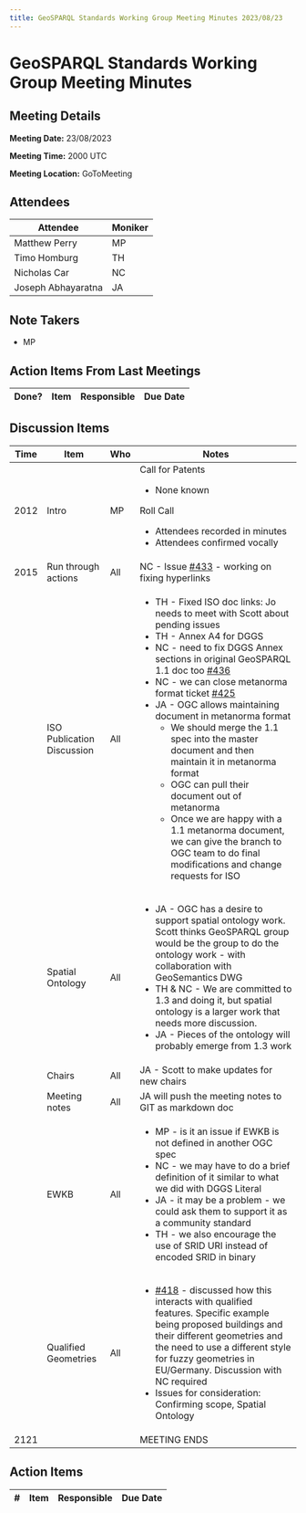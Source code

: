 ```yaml
---
title: GeoSPARQL Standards Working Group Meeting Minutes 2023/08/23
---
```

# GeoSPARQL Standards Working Group Meeting Minutes
## Meeting Details
**Meeting Date:** 23/08/2023

**Meeting Time:** 2000 UTC

**Meeting Location:** GoToMeeting  

## Attendees
| Attendee | Moniker |
| ---- | ---- |
| Matthew Perry | MP |
| Timo Homburg | TH |
| Nicholas Car | NC |
| Joseph Abhayaratna | JA |

## Note Takers
- MP

## Action Items From Last Meetings
| Done? | Item | Responsible | Due Date |
| ---- | ---- | ---- | --- |

## Discussion Items
| Time | Item | Who | Notes |
| ---- | ---- | ---- | ---- |
| 2012 | Intro | MP | Call for Patents<ul><li>None known</li></ul>Roll Call<ul><li>Attendees recorded in minutes</li><li>Attendees confirmed vocally</li></ul> |
| 2015 | Run through actions | All | NC - Issue [#433](https://github.com/opengeospatial/ogc-geosparql/issues/433) - working on fixing hyperlinks |
<br/> | ISO Publication Discussion | All | <ul><li>TH - Fixed ISO doc links: Jo needs to meet with Scott about pending issues</li><li>TH - Annex A4 for DGGS</li><li>NC - need to fix DGGS Annex sections in original GeoSPARQL 1.1 doc too [#436](https://github.com/opengeospatial/ogc-geosparql/issues/436)</li><li>NC - we can close metanorma format ticket [#425](https://github.com/opengeospatial/ogc-geosparql/issues/425)</li><li>JA - OGC allows maintaining document in metanorma format<ul><li>We should merge the 1.1 spec into the master document and then maintain it in metanorma format</li><li>OGC can pull their document out of metanorma</li><li>Once we are happy with a 1.1 metanorma document, we can give the branch to OGC team to do final modifications and change requests for ISO</li></ul></li></ul> |
| <br/> | Spatial Ontology | All | <ul><li>JA - OGC has a desire to support spatial ontology work. Scott thinks GeoSPARQL group would be the group to do the ontology work - with collaboration with GeoSemantics DWG</li><li>TH & NC - We are committed to 1.3 and doing it, but spatial ontology is a larger work that needs more discussion.</li><li>JA - Pieces of the ontology will probably emerge from 1.3 work</li></ul> |
| <br/> | Chairs | All | JA - Scott to make updates for new chairs |
| <br/> | Meeting notes | All | JA will push the meeting notes to GIT as markdown doc |
| <br/> | EWKB | All | <ul><li>MP - is it an issue if EWKB is not defined in another OGC spec</li><li>NC - we may have to do a brief definition of it similar to what we did with DGGS Literal</li><li>JA - it may be a problem - we could ask them to support it as a community standard</li><li>TH - we also encourage the use of SRID URI instead of encoded SRID in binary</li></ul> |
| <br/> | Qualified Geometries | All | <ul><li>[#418](https://github.com/opengeospatial/ogc-geosparql/pull/418) - discussed how this interacts with qualified features. Specific example being proposed buildings and their different geometries and the need to use a different style for fuzzy geometries in EU/Germany. Discussion with NC required</li><li>Issues for consideration: Confirming scope, Spatial Ontology</li></ul> |
| 2121 | | | MEETING ENDS |

## Action Items
| \# | Item | Responsible | Due Date |
| ---- | ---- | ---- | ---- |
